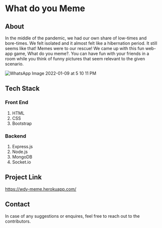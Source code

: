 # What do you Meme

## About
In the middle of the pandemic, we had our own share of low-times and bore-times. We felt isolated and it almost felt like a hibernation period. It still seems like that! Memes were to our rescue! We came up with this fun web-app game, What do you meme?. You can have fun with your friends in a room while you think of funny pictures that seem relevant to the given scenario.

![WhatsApp Image 2022-01-09 at 5 10 11 PM](https://user-images.githubusercontent.com/51206050/149303869-1c1c88b7-392b-4f94-a2d9-181aac4a6d8f.jpeg)

## Tech Stack

### Front End
1. HTML 
2. CSS
3. Bootstrap

### Backend
1. Express.js
2. Node.js
3. MongoDB
4. Socket.io

## Project Link
https://wdy-meme.herokuapp.com/

## Contact
In case of any suggestions or enquires, feel free to reach out to the contributors.
